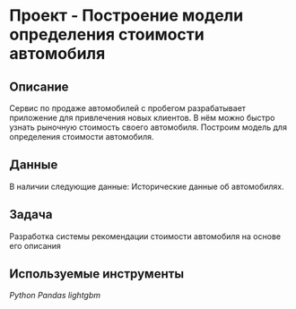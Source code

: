 # Проект - Построение модели определения стоимости автомобиля

## Описание

Сервис по продаже автомобилей с пробегом  разрабатывает приложение для привлечения новых клиентов. В нём можно быстро узнать рыночную стоимость своего автомобиля. Построим модель для определения стоимости автомобиля.


## Данные

В наличии следующие данные:
Исторические данные об автомобилях.


## Задача

Разработка системы рекомендации стоимости автомобиля на основе его описания

## Используемые инструменты
*Python Pandas lightgbm*
